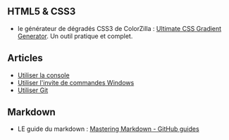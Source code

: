 ## HTML5 & CSS3
- le générateur de dégradés CSS3 de ColorZilla : [Ultimate CSS Gradient Generator](www.colorzilla.com/gradient-editor/). Un outil pratique et complet.

## Articles
- [Utiliser la console](articles/HOW-TO-USE-BASH.md)
- [Utiliser l'invite de commandes Windows](articles/HOW-TO-USE-DOS.md)
- [Utiliser Git](articles/HOW-TO-USE-GIT.md)

## Markdown
- LE guide du markdown : [Mastering Markdown - GitHub guides](https://guides.github.com/features/mastering-markdown/)